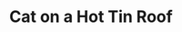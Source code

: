 ---
title: Cat on a Hot Tin Roof
year: 1971
opening_date: 1971-01-14
closing_date: 1971-01-29
layout: productions
image:
image_caption:
image_credit:
playbill:
category:
details:
  Theatre: Theatre Jacksonville
  Venue: Little Theatre
cast:
  Mae: Nancy Kaye
  Gooper: Harry Hodge
  Margaret: Shirley Lightbody
  Brick: Allen Hall
  Big Mama: Mardi Kelly
  Dixie: April Madden
  Buster: Vincent Coyle
  Sonny: Timothy Madden
  Trixie: Ginny Coyle
  Paulie: Matthew Madden
  Big Daddy: Norman Howard
  Doctor Baugh: John Palmer
crew:
  Director: Robert Knowles
  Scene Design: Hal Henderson
  Stage Manager: Doug Thomas
  Assistant Stage Manager: Maggie Martin
  Lighting: Marcia Patch
  Sound: Bob Goodman
  Properties:
    - Katie Raven
    - Maggie Martin
  Set Construction:
    - Marcia Patch
    - Ernest Goldsmith
    - Dave Richardson
    - Paul Allen
    - Walter Quattlebaum
    - Scott Meece
    - Roberta Quattlebaum
  Make-up: Marshall Grauer
  Publicity:
    - Wilfred Lyon, Jr.
    - Diane Somerville
  Box Office:
    - Ann Dubow
    - Gert Berman
  Cast Notes: Carolyn Courreges
external_links:
---
